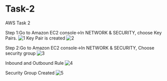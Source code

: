 # Task-2
AWS Task 2

Step 1:Go to Amazon EC2 console->In NETWORK & SECURITY, choose Key Pairs.
![1](https://user-images.githubusercontent.com/84776750/119525956-93f84000-bd9c-11eb-9774-82bd24e80bec.PNG)
Key Pair is created
![2](https://user-images.githubusercontent.com/84776750/119525948-922e7c80-bd9c-11eb-8a2d-b8969b0b0511.PNG)

Step 2:Go to Amazon EC2 console->In NETWORK & SECURITY, Choose security group
![3](https://user-images.githubusercontent.com/84776750/119528044-7fb54280-bd9e-11eb-8be3-0cb244409af2.PNG)

Inbound and Outbound Rule
![4](https://user-images.githubusercontent.com/84776750/119528050-80e66f80-bd9e-11eb-8e4a-33b4a16ec285.PNG)

Security Group Created
![5](https://user-images.githubusercontent.com/84776750/119528052-80e66f80-bd9e-11eb-8362-c54c7f22dbaf.PNG)
